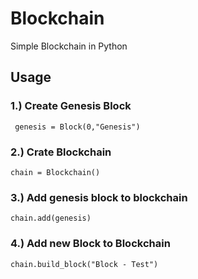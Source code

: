 # Blockchain
Simple Blockchain in Python

## Usage

### 1.) Create Genesis Block
``` genesis = Block(0,"Genesis")```

### 2.) Crate Blockchain
```chain = Blockchain()```

### 3.) Add genesis block to blockchain
```chain.add(genesis)```

### 4.) Add new Block to Blockchain
```chain.build_block("Block - Test")```
